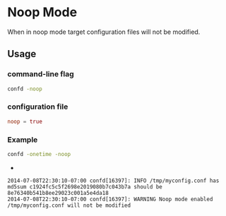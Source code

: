 # Noop Mode

When in noop mode target configuration files will not be modified.

## Usage

### command-line flag

```sh
confd -noop
```

### configuration file

```TOML
noop = true
```

### Example

```sh
confd -onetime -noop
```

-

```text
2014-07-08T22:30:10-07:00 confd[16397]: INFO /tmp/myconfig.conf has md5sum c1924fc5c5f2698e2019080b7c043b7a should be 8e76340b541b8ee29023c001a5e4da18
2014-07-08T22:30:10-07:00 confd[16397]: WARNING Noop mode enabled /tmp/myconfig.conf will not be modified
```
